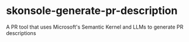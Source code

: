 # skonsole-generate-pr-description

A PR tool that uses Microsoft's Semantic Kernel and LLMs to generate PR descriptions
